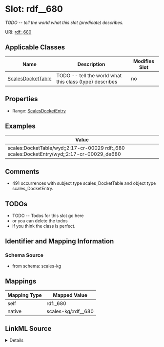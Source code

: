 

# Slot: rdf__680


_TODO -- tell the world what this slot (predicate) describes._





URI: [rdf:_680](http://www.w3.org/1999/02/22-rdf-syntax-ns#_680)



<!-- no inheritance hierarchy -->





## Applicable Classes

| Name | Description | Modifies Slot |
| --- | --- | --- |
| [ScalesDocketTable](../classes/ScalesDocketTable.md) | TODO -- tell the world what this class (type) describes |  no  |







## Properties

* Range: [ScalesDocketEntry](../classes/ScalesDocketEntry.md)






## Examples

| Value |
| --- |
| scales:DocketTable/wyd;;2:17-cr-00029 rdf:_680 scales:DocketEntry/wyd;;2:17-cr-00029_de680 |

## Comments

* 491 occurrences with subject type scales_DocketTable and object type scales_DocketEntry.

## TODOs

* TODO -- Todos for this slot go here
* or you can delete the todos
* if you think the class is perfect.

## Identifier and Mapping Information







### Schema Source


* from schema: scales-kg




## Mappings

| Mapping Type | Mapped Value |
| ---  | ---  |
| self | rdf:_680 |
| native | scales-kg/:rdf__680 |




## LinkML Source

<details>
```yaml
name: rdf__680
description: TODO -- tell the world what this slot (predicate) describes.
todos:
- TODO -- Todos for this slot go here
- or you can delete the todos
- if you think the class is perfect.
comments:
- 491 occurrences with subject type scales_DocketTable and object type scales_DocketEntry.
examples:
- value: scales:DocketTable/wyd;;2:17-cr-00029 rdf:_680 scales:DocketEntry/wyd;;2:17-cr-00029_de680
from_schema: scales-kg
rank: 1000
slot_uri: rdf:_680
alias: rdf__680
domain_of:
- scales_DocketTable
range: scales_DocketEntry

```
</details>